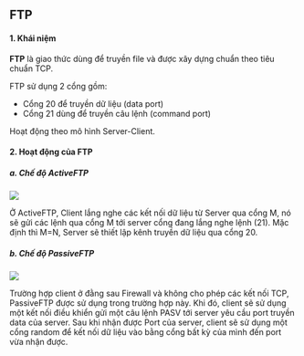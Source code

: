 ## FTP

#### 1. Khái niệm

**FTP** là giao thức dùng để truyền file và được xây dựng chuẩn theo tiêu chuẩn TCP. 
 
FTP sử dụng 2 cổng gồm: 
- Cổng 20 để truyền dữ liệu (data port)
- Cổng 21 dùng để truyền câu lệnh (command port) 

Hoạt động theo mô hình Server-Client.

#### 2. Hoạt động của FTP

##### a. Chế độ ActiveFTP

<img src="http://i0.wp.com/vnitnews.com/wp-content/uploads/2015/11/tong-quan-ve-giao-thuc-ftp-01.png" />

Ở ActiveFTP, Client lắng nghe các kết nối dữ liệu từ Server qua cổng M, nó sẽ gửi các lệnh qua cổng M tới server cổng đang lắng nghe lệnh (21). Mặc định thì M=N, Server sẽ thiết lập kênh truyền dữ liệu qua cổng 20.

##### b. Chế độ PassiveFTP

<img src="http://i1.wp.com/vnitnews.com/wp-content/uploads/2015/11/tong-quan-ve-giao-thuc-ftp-02.png" />

Trường hợp client ở đằng sau Firewall và không cho phép các kết nối TCP, PassiveFTP được sử dụng trong trường hợp này. Khi đó, client sẽ sử dụng một kết nối điều khiển gửi một câu lệnh PASV tới server yêu cầu port truyền data của server. Sau khi nhận được Port của server, client sẽ sử dụng một cổng random để kết nối dữ liệu vào bằng cổng bất kỳ của mình đến port vừa nhận được.

